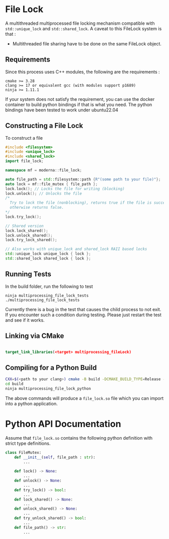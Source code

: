 # File Lock 
A multithreaded multiprocessed file locking mechanism compatible with `std::unique_lock` and `std::shared_lock`. A caveat to this FileLock system is that : 
- Multithreaded file sharing have to be done on the same FileLock object.

## Requirements
Since this process uses C++ modules, the following are the requirements : 
```
cmake >= 3.28
clang >= 17 or equivalent gcc (with modules support p1689)
ninja >= 1.11.1
```
If your system does not satisfy the requirement, you can use the docker container to build python bindings if that is what you need. The python bindings have been tested to work under ubuntu22.04

## Constructing a File Lock
To construct a file 
```cpp
#include <filesystem>
#include <unique_lock>
#include <shared_lock>
import file_lock;

namespace mf = moderna::file_lock;

auto file_path = std::filesystem::path {R"(some path to your file)"};
auto lock = mf::file_mutex { file_path };
lock.lock(); // Locks the file for writing (blocking)
lock.unlock(); // Unlocks the file
/*
  Try to lock the file (nonblocking), returns true if the file is successfully locked
  otherwise returns false.
*/
lock.try_lock(); 

// Shared version
lock.lock_shared();
lock.unlock_shared();
lock.try_lock_shared();

// Also works with unique_lock and shared_lock RAII based locks
std::unique_lock unique_lock { lock };
std::shared_lock shared_lock { lock };
```

## Running Tests
In the build folder, run the following to test
```
ninja multiprocessing_file_lock_tests
./multiprocessing_file_lock_tests
```
Currently there is a bug in the test that causes the child process to not exit. If you encounter such a condition during testing. Please just restart the test and see if it works.

## Linking via CMake
```cmake

target_link_libraries(<target> multiprocessing_fileLock)
```

## Compiling for a Python Build
```sh
CXX=$(<path to your clang>) cmake -B build -DCMAKE_BUILD_TYPE=Release -GNinja
cd build
ninja multiprocessing_file_lock_python
```
The above commands will produce a `file_lock.so` file which you can import into a python application. 

# Python API Documentation
Assume that `file_lock.so` contains the following python definition with strict type definitions. 
```py
class FileMutex:
    def __init__(self, file_path : str):
        ...
      
    def lock() -> None:
        ...
    def unlock() -> None:
        ...
    def try_lock() -> bool:
        ...
    def lock_shared() -> None:
        ...
    def unlock_shared() -> None:
        ...
    def try_unlock_shared() -> bool:
        ...
    def file_path() -> str:
        ...
```
